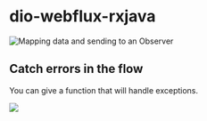 # dio-webflux-rxjava

![Mapping data and sending to an Observer](https://miro.medium.com/max/1200/1*AzZ9kfyC41usaJoWoeWdlQ.gif)

## Catch errors in the flow

You can give a function that will handle exceptions.

![](https://lh3.googleusercontent.com/proxy/kCenY5zdw8tiW1rr3C-axn6ej3xWfq3VhMZSGUbNacwR27qtmAFTWXNpr5QaTeXH5tQyIArSwRH5sxxhrmThb3u4cUNvk6oNVVxCaL_I-yZ9jO_jzITNSccDL5je)

